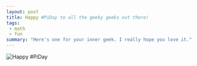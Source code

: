 ```yaml
---
layout: post
title: Happy #PiDay to all the geeky geeks out there!
tags:
 - math
 - fun
summary: "Here's one for your inner geek. I really hope you love it."
---
```


<div class="img center">
  <img src="http://goo.gl/W6J6F" alt="Happy #PiDay" class="white" />
</div>
